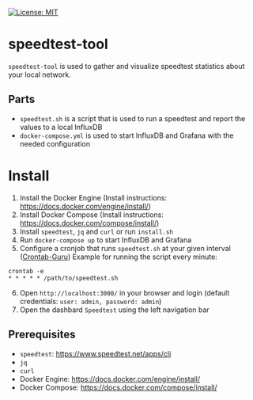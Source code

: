 [![License: MIT](https://img.shields.io/badge/License-MIT-yellow.svg)](https://opensource.org/licenses/MIT)
# speedtest-tool
`speedtest-tool` is used to gather and visualize speedtest statistics about your local network.
## Parts
* `speedtest.sh` is a script that is used to run a speedtest and report the values to a local InfluxDB
* `docker-compose.yml` is used to start InfluxDB and Grafana with the needed configuration
# Install

1. Install the Docker Engine (Install instructions: https://docs.docker.com/engine/install/)
2. Install Docker Compose (Install instructions: https://docs.docker.com/compose/install/)
3. Install `speedtest`, `jq` and `curl` or run `install.sh`
4. Run `docker-compose up` to start InfluxDB and Grafana
5. Configure a cronjob that runs `speedtest.sh` at your given interval ([Crontab-Guru](https://crontab.guru/))
Example for running the script every minute:
```
crontab -e
* * * * * /path/to/speedtest.sh
```
6. Open `http://localhost:3000/` in your browser and login (default credentials: `user: admin, password: admin`)
7. Open the dashbard `Speedtest` using the left navigation bar


## Prerequisites

* `speedtest`: https://www.speedtest.net/apps/cli
* `jq`
* `curl`
* Docker Engine: https://docs.docker.com/engine/install/
* Docker Compose: https://docs.docker.com/compose/install/

